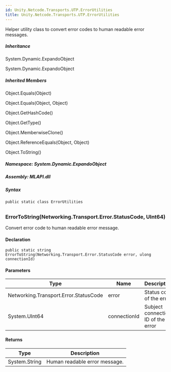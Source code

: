 ```yaml
---  
id: Unity.Netcode.Transports.UTP.ErrorUtilities  
title: Unity.Netcode.Transports.UTP.ErrorUtilities  
---
```


<div class="markdown level0 summary">

Helper utility class to convert error codes to human readable error
messages.

</div>

<div class="markdown level0 conceptual">

</div>

<div class="inheritance">

##### Inheritance

<div class="level0">

System.Dynamic.ExpandoObject

</div>

<div class="level1">

System.Dynamic.ExpandoObject

</div>

</div>

<div class="inheritedMembers">

##### Inherited Members

<div>

Object.Equals(Object)

</div>

<div>

Object.Equals(Object, Object)

</div>

<div>

Object.GetHashCode()

</div>

<div>

Object.GetType()

</div>

<div>

Object.MemberwiseClone()

</div>

<div>

Object.ReferenceEquals(Object, Object)

</div>

<div>

Object.ToString()

</div>

</div>

##### **Namespace**: System.Dynamic.ExpandoObject

##### **Assembly**: MLAPI.dll

##### Syntax

``` lang-csharp
public static class ErrorUtilities
```

## 

### ErrorToString(Networking.Transport.Error.StatusCode, UInt64)

<div class="markdown level1 summary">

Convert error code to human readable error message.

</div>

<div class="markdown level1 conceptual">

</div>

#### Declaration

``` lang-csharp
public static string ErrorToString(Networking.Transport.Error.StatusCode error, ulong connectionId)
```

#### Parameters

| Type                                  | Name         | Description                        |
|---------------------------------------|--------------|------------------------------------|
| Networking.Transport.Error.StatusCode | error        | Status code of the error           |
| System.UInt64                         | connectionId | Subject connection ID of the error |

#### Returns

| Type          | Description                   |
|---------------|-------------------------------|
| System.String | Human readable error message. |
